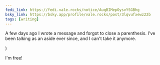 ```yaml
---
fedi_link: https://fedi.vale.rocks/notice/AuqBIMepOysvYSGBhg
bsky_link: https://bsky.app/profile/vale.rocks/post/3lqvufxewz22b
tags: [writing]
---
```


A few days ago I wrote a message and forgot to close a parenthesis. I've been talking as an aside ever since, and I can't take it anymore.

)

I'm free!
